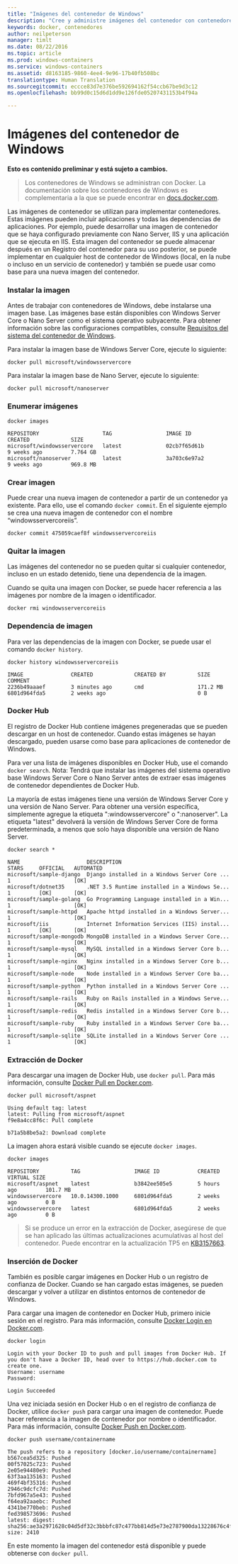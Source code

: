 ```yaml
---
title: "Imágenes del contenedor de Windows"
description: "Cree y administre imágenes del contenedor con contenedores de Windows."
keywords: docker, contenedores
author: neilpeterson
manager: timlt
ms.date: 08/22/2016
ms.topic: article
ms.prod: windows-containers
ms.service: windows-containers
ms.assetid: d8163185-9860-4ee4-9e96-17b40fb508bc
translationtype: Human Translation
ms.sourcegitcommit: eccce83d7e376be592694162f54ccb67be9d3c12
ms.openlocfilehash: bb99d0c15d6d1dd9e126fde05207431153b4f94a

---
```


# Imágenes del contenedor de Windows

**Esto es contenido preliminar y está sujeto a cambios.** 

>Los contenedores de Windows se administran con Docker. La documentación sobre los contenedores de Windows es complementaria a la que se puede encontrar en [docs.docker.com](https://docs.docker.com/).

Las imágenes de contenedor se utilizan para implementar contenedores. Estas imágenes pueden incluir aplicaciones y todas las dependencias de aplicaciones. Por ejemplo, puede desarrollar una imagen de contenedor que se haya configurado previamente con Nano Server, IIS y una aplicación que se ejecuta en IIS. Esta imagen del contenedor se puede almacenar después en un Registro del contenedor para su uso posterior, se puede implementar en cualquier host de contenedor de Windows (local, en la nube o incluso en un servicio de contenedor) y también se puede usar como base para una nueva imagen del contenedor.

### Instalar la imagen

Antes de trabajar con contenedores de Windows, debe instalarse una imagen base. Las imágenes base están disponibles con Windows Server Core o Nano Server como el sistema operativo subyacente. Para obtener información sobre las configuraciones compatibles, consulte [Requisitos del sistema del contenedor de Windows](../deployment/system_requirements.md).

Para instalar la imagen base de Windows Server Core, ejecute lo siguiente:

```none
docker pull microsoft/windowsservercore
```

Para instalar la imagen base de Nano Server, ejecute lo siguiente:

```none
docker pull microsoft/nanoserver
```

### Enumerar imágenes

```none
docker images

REPOSITORY                    TAG                 IMAGE ID            CREATED             SIZE
microsoft/windowsservercore   latest              02cb7f65d61b        9 weeks ago         7.764 GB
microsoft/nanoserver          latest              3a703c6e97a2        9 weeks ago         969.8 MB
```

### Crear imagen

Puede crear una nueva imagen de contenedor a partir de un contenedor ya existente. Para ello, use el comando `docker commit`. En el siguiente ejemplo se crea una nueva imagen de contenedor con el nombre “windowsservercoreiis”.

```none
docker commit 475059caef8f windowsservercoreiis
```

### Quitar la imagen

Las imágenes del contenedor no se pueden quitar si cualquier contenedor, incluso en un estado detenido, tiene una dependencia de la imagen.

Cuando se quita una imagen con Docker, se puede hacer referencia a las imágenes por nombre de la imagen o identificador.

```none
docker rmi windowsservercoreiis
```

### Dependencia de imagen

Para ver las dependencias de la imagen con Docker, se puede usar el comando `docker history`.

```none
docker history windowsservercoreiis

IMAGE               CREATED             CREATED BY          SIZE                COMMENT
2236b49aaaef        3 minutes ago       cmd                 171.2 MB
6801d964fda5        2 weeks ago                             0 B
```

### Docker Hub

El registro de Docker Hub contiene imágenes pregeneradas que se pueden descargar en un host de contenedor. Cuando estas imágenes se hayan descargado, pueden usarse como base para aplicaciones de contenedor de Windows.

Para ver una lista de imágenes disponibles en Docker Hub, use el comando `docker search`. Nota: Tendrá que instalar las imágenes del sistema operativo base Windows Server Core o Nano Server antes de extraer esas imágenes de contenedor dependientes de Docker Hub.

La mayoría de estas imágenes tiene una versión de Windows Server Core y una versión de Nano Server. Para obtener una versión específica, simplemente agregue la etiqueta ":windowsservercore" o ":nanoserver". La etiqueta "latest" devolverá la versión de Windows Server Core de forma predeterminada, a menos que solo haya disponible una versión de Nano Server.


```none
docker search *

NAME                     DESCRIPTION                                     STARS     OFFICIAL   AUTOMATED
microsoft/sample-django  Django installed in a Windows Server Core ...   1                    [OK]
microsoft/dotnet35       .NET 3.5 Runtime installed in a Windows Se...   1         [OK]       [OK]
microsoft/sample-golang  Go Programming Language installed in a Win...   1                    [OK]
microsoft/sample-httpd   Apache httpd installed in a Windows Server...   1                    [OK]
microsoft/iis            Internet Information Services (IIS) instal...   1         [OK]       [OK]
microsoft/sample-mongodb MongoDB installed in a Windows Server Core...   1                    [OK]
microsoft/sample-mysql   MySQL installed in a Windows Server Core b...   1                    [OK]
microsoft/sample-nginx   Nginx installed in a Windows Server Core b...   1                    [OK]
microsoft/sample-node    Node installed in a Windows Server Core ba...   1                    [OK]
microsoft/sample-python  Python installed in a Windows Server Core ...   1                    [OK]
microsoft/sample-rails   Ruby on Rails installed in a Windows Serve...   1                    [OK]
microsoft/sample-redis   Redis installed in a Windows Server Core b...   1                    [OK]
microsoft/sample-ruby    Ruby installed in a Windows Server Core ba...   1                    [OK]
microsoft/sample-sqlite  SQLite installed in a Windows Server Core ...   1                    [OK]
```

### Extracción de Docker

Para descargar una imagen de Docker Hub, use `docker pull`. Para más información, consulte [Docker Pull en Docker.com](https://docs.docker.com/engine/reference/commandline/pull/).

```none
docker pull microsoft/aspnet

Using default tag: latest
latest: Pulling from microsoft/aspnet
f9e8a4cc8f6c: Pull complete

b71a5b8be5a2: Download complete
```

La imagen ahora estará visible cuando se ejecute `docker images`.

```none
docker images

REPOSITORY          TAG                 IMAGE ID            CREATED             VIRTUAL SIZE
microsoft/aspnet    latest              b3842ee505e5        5 hours ago         101.7 MB
windowsservercore   10.0.14300.1000     6801d964fda5        2 weeks ago         0 B
windowsservercore   latest              6801d964fda5        2 weeks ago         0 B
```

> Si se produce un error en la extracción de Docker, asegúrese de que se han aplicado las últimas actualizaciones acumulativas al host del contenedor. Puede encontrar en la actualización TP5 en [KB3157663]( https://support.microsoft.com/en-us/kb/3157663).

### Inserción de Docker

También es posible cargar imágenes en Docker Hub o un registro de confianza de Docker. Cuando se han cargado estas imágenes, se pueden descargar y volver a utilizar en distintos entornos de contenedor de Windows.

Para cargar una imagen de contenedor en Docker Hub, primero inicie sesión en el registro. Para más información, consulte [Docker Login en Docker.com]( https://docs.docker.com/engine/reference/commandline/login/).

```none
docker login

Login with your Docker ID to push and pull images from Docker Hub. If you don't have a Docker ID, head over to https://hub.docker.com to create one.
Username: username
Password:

Login Succeeded
```

Una vez iniciada sesión en Docker Hub o en el registro de confianza de Docker, utilice `docker push` para cargar una imagen de contenedor. Puede hacer referencia a la imagen de contenedor por nombre o identificador. Para más información, consulte [Docker Push en Docker.com]( https://docs.docker.com/engine/reference/commandline/push/).

```none
docker push username/containername

The push refers to a repository [docker.io/username/containername]
b567cea5d325: Pushed
00f57025c723: Pushed
2e05e94480e9: Pushed
63f3aa135163: Pushed
469f4bf35316: Pushed
2946c9dcfc7d: Pushed
7bfd967a5e43: Pushed
f64ea92aaebc: Pushed
4341be770beb: Pushed
fed398573696: Pushed
latest: digest: sha256:ae3a2971628c04d5df32c3bbbfc87c477bb814d5e73e2787900da13228676c4f size: 2410
```

En este momento la imagen del contenedor está disponible y puede obtenerse con `docker pull`.






<!--HONumber=Sep16_HO1-->


